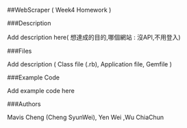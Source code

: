 ##WebScraper ( Week4 Homework )


###Description

Add description here( 想達成的目的,哪個網站 : 沒API,不用登入) 

###Files

Add description ( Class file (.rb), Application file, Gemfile )

###Example Code

Add example code here

###Authors

Mavis Cheng (Cheng SyunWei), Yen Wei ,Wu ChiaChun
